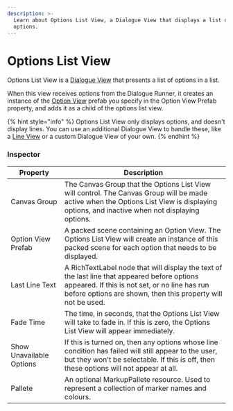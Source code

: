 ```yaml
---
description: >-
  Learn about Options List View, a Dialogue View that displays a list dialogue
  options.
---
```


# Options List View

Options List View is a [Dialogue View](./) that presents a list of options in a list.

When this view receives options from the Dialogue Runner, it creates an instance of the [Option View](option-view.md) prefab you specify in the Option View Prefab property, and adds it as a child of the options list view.

{% hint style="info" %}
Options List View only displays options, and doesn't display lines. You can use an additional Dialogue View to handle these, like a [Line View](line-view.md) or a custom Dialogue View of your own.
{% endhint %}

### Inspector

| Property                 | Description                                                                                                                                                                                                   |
| ------------------------ | ------------------------------------------------------------------------------------------------------------------------------------------------------------------------------------------------------------- |
| Canvas Group             | The Canvas Group that the Options List View will control. The Canvas Group will be made active when the Options List View is displaying options, and inactive when not displaying options.                    |
| Option View Prefab       | A packed scene containing an Option View. The Options List View will create an instance of this packed scene for each option that needs to be displayed.                                                      |
| Last Line Text           | A RichTextLabel node that will display the text of the last line that appeared before options appeared. If this is not set, or no line has run before options are shown, then this property will not be used. |
| Fade Time                | The time, in seconds, that the Options List View will take to fade in. If this is zero, the Options List View will appear immediately.                                                                        |
| Show Unavailable Options | If this is turned on, then any options whose line condition has failed will still appear to the user, but they won't be selectable. If this is off, then these options will not appear at all.                |
| Pallete                  | An optional MarkupPallete resource. Used to represent a collection of marker names and colours.                                                                                                               |
